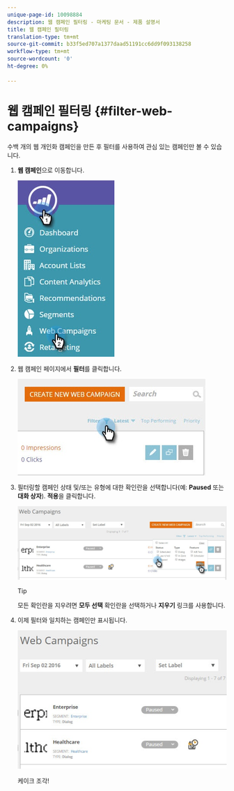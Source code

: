 ```yaml
---
unique-page-id: 10098884
description: 웹 캠페인 필터링 - 마케팅 문서 - 제품 설명서
title: 웹 캠페인 필터링
translation-type: tm+mt
source-git-commit: b33f5ed707a1377daad51191cc6dd9f093138258
workflow-type: tm+mt
source-wordcount: '0'
ht-degree: 0%

---
```



# 웹 캠페인 필터링 {#filter-web-campaigns}

수백 개의 웹 개인화 캠페인을 만든 후 필터를 사용하여 관심 있는 캠페인만 볼 수 있습니다.

1. **웹 캠페인**&#x200B;으로 이동합니다.

   ![](assets/web-campaigns-hand-8.jpg)

1. 웹 캠페인 페이지에서 **필터**&#x200B;를 클릭합니다.

   ![](assets/web-campaigns-page-filter-hand.jpg)

1. 필터링할 캠페인 상태 및/또는 유형에 대한 확인란을 선택합니다(예: **Paused** 또는 **대화 상자**). **적용**&#x200B;을 클릭합니다.

   ![](assets/web-campaigns-filters-hands.jpg)

   >[!TIP]
   >
   >모든 확인란을 지우려면 **모두 선택** 확인란을 선택하거나 **지우기** 링크를 사용합니다.

1. 이제 필터와 일치하는 캠페인만 표시됩니다.

   ![](assets/web-campaigns-filter-only-paused.jpg)

   케이크 조각!

